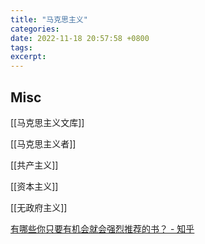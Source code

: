 ```yaml
---
title: "马克思主义"
categories: 
date: 2022-11-18 20:57:58 +0800
tags: 
excerpt: 
---
```






## Misc

[[马克思主义文库]]

[[马克思主义者]]

[[共产主义]]

[[资本主义]]

[[无政府主义]]

[有哪些你只要有机会就会强烈推荐的书？ - 知乎](https://www.zhihu.com/question/270883846/answer/2693701969)


